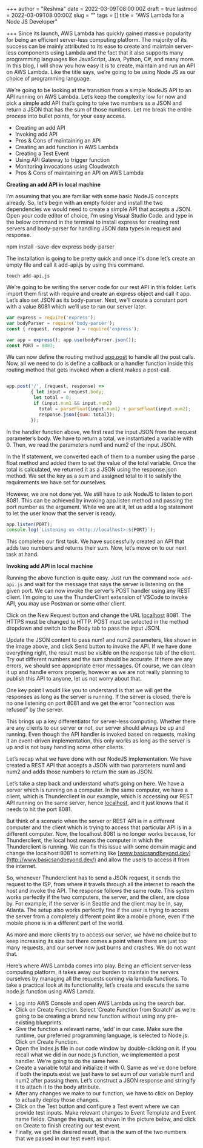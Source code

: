 +++
author = "Reshma"
date = 2022-03-09T08:00:00Z
draft = true
lastmod = 2022-03-09T08:00:00Z
slug = ""
tags = []
title = "AWS Lambda for a Node JS Developer"

+++
Since its launch, AWS Lambda has quickly gained massive popularity for being an efficient server-less computing platform. The majority of its success can be mainly attributed to its ease to create and maintain server-less components using Lambda and the fact that it also supports many programming languages like JavaScript, Java, Python, C#, and many more. In this blog, I will show you how easy it is to create, maintain and run an API on AWS Lambda. Like the title says, we’re going to be using Node JS as our choice of programming language.

We’re going to be looking at the transition from a simple NodeJS API to an API running on AWS Lambda. Let’s keep the complexity low for now and pick a simple add API that’s going to take two numbers as a JSON and return a JSON that has the sum of those numbers. Let me break the entire process into bullet points, for your easy access.

* Creating an add API
* Invoking add API
* Pros & Cons of maintaining an API
* Creating an add function in AWS Lambda
* Creating a Test Event
* Using API Gateway to trigger function
* Monitoring invocations using Cloudwatch
* Pros & Cons of maintaining an API on AWS Lambda

**Creating an add API in local machine**

I’m assuming that you are familiar with some basic NodeJS concepts already. So, let’s begin with an empty folder and install the two dependencies we would need to create a simple API that accepts a JSON. Open your code editor of choice, I’m using Visual Studio Code. and type in the below command in the terminal to install express for creating rest servers and body-parser for handling JSON data types in request and response.

npm install -save-dev express body-parser

The installation is going to be pretty quick and once it's done let’s create an empty file and call it add-api.js by using this command.

    touch add-api.js

We’re going to be writing the server code for our rest API in this folder. Let’s import them first with require and create an express object and call it app. Let’s also set JSON as its body-parser. Next, we’ll create a constant port with a value 8081 which we’ll use to run our server later.

```js
var express = require('express'); 
var bodyParser = require('body-parser'); 
const { request, response } = require('express');

var app = express(); app.use(bodyParser.json());
const PORT = 8081;
```

We can now define the routing method [app.post](http://app.post) to handle all the post calls. Now, all we need to do is define a callback or a handler function inside this routing method that gets invoked when a client makes a post-call.

```js

app.post('/', (request, response) => 
         { let input = request.body; 
          let total = 0; 
          if (input.num1 && input.num2) 
            total = parseFloat(input.num1) + parseFloat(input.num2); 				
            response.json({sum: total}); 
         });
```

In the handler function above, we first read the input JSON from the request parameter’s body. We have to return a total, we instantiated a variable with 0. Then, we read the parameters num1 and num2 of the input JSON.

In the If statement, we converted each of them to a number using the parse float method and added them to set the value of the total variable. Once the total is calculated, we returned it as a JSON using the response.json method. We set the key as a sum and assigned total to it to satisfy the requirements we have set for ourselves.

However, we are not done yet. We still have to ask NodeJS to listen to port 8081. This can be achieved by invoking app.listen method and passing the port number as the argument. While we are at it, let us add a log statement to let the user know that the server is ready.

```js
app.listen(PORT); 
console.log(`Listening on <http://localhost>:${PORT}`);
```

This completes our first task. We have successfully created an API that adds two numbers and returns their sum. Now, let’s move on to our next task at hand.

**Invoking add API in local machine**

Running the above function is quite easy. Just run the command `node add-api.js` and wait for the message that says the server is listening on the given port. We can now invoke the server’s POST handler using any REST client. I’m going to use the ThunderClient extension of VSCode to invoke API, you may use Postman or some other client.

Click on the New Request button and change the URL [localhost](http://localhost) 8081. The HTTPS must be changed to HTTP. POST must be selected in the method dropdown and switch to the Body tab to pass the input JSON.

Update the JSON content to pass num1 and num2 parameters, like shown in the image above, and click Send button to invoke the API. If we have done everything right, the result must be visible on the response tab of the client. Try out different numbers and the sum should be accurate. If there are any errors, we should see appropriate error messages. Of course, we can clean it up and handle errors properly, however as we are not really planning to publish this API to anyone, let us not worry about that.

One key point I would like you to understand is that we will get the responses as long as the server is running. If the server is closed, there is no one listening on port 8081 and we get the error “connection was refused” by the server.

This brings up a key differentiator for server-less computing. Whether there are any clients to our server or not, our server should always be up and running. Even though the API handler is invoked based on requests, making it an event-driven implementation, this only works as long as the server is up and is not busy handling some other clients.

Let’s recap what we have done with our NodeJS implementation. We have created a REST API that accepts a JSON with two parameters num1 and num2 and adds those numbers to return the sum as JSON.

Let’s take a step back and understand what’s going on here. We have a server which is running on a computer. In the same computer, we have a client, which is Thunderclient in our example, which is accessing our REST API running on the same server, hence [localhost](http://localhost), and it just knows that it needs to hit the port 8081.

But think of a scenario when the server or REST API is in a different computer and the client which is trying to access that particular API is in a different computer. Now, the localhost 8081 is no longer works because, for Thunderclient, the local host means the computer in which the Thunderclient is running. We can fix this issue with some domain magic and change the localhost:8081 to something like [www.basicsandbeyond.dev](http://www.basicsandbeyond.dev/) and allow the users to access it from the internet.

So, whenever Thunderclient has to send a JSON request, it sends the request to the ISP, from where it travels through all the internet to reach the host and invoke the API. The response follows the same route. This system works perfectly if the two computers, the server, and the client, are close by. For example, if the server is in Seattle and the client may be in, say, Atlanta. The setup also works perfectly fine if the user is trying to access the server from a completely different point like a mobile phone, even if the mobile phone is in a different part of the world.

As more and more clients try to access our server, we have no choice but to keep increasing its size but there comes a point where there are just too many requests, and our server now just burns and crashes. We do not want that.

Here’s where AWS Lambda comes into play. Being an efficient server-less computing platform, it takes away our burden to maintain the servers ourselves by managing all the requests coming via lambda functions. To take a practical look at its functionality, let’s create and execute the same node.js function using AWS Lamda.

* Log into AWS Console and open AWS Lambda using the search bar.
* Click on Create Function. Select ‘Create Function from Scratch’ as we’re going to be creating a brand new function without using any pre-existing blueprints.
* Give the function a relevant name, ‘add’ in our case. Make sure the runtime, our preferred programming language, is selected to Node.js. Click on Create Function.
* Open the index.js file in our code window by double-clicking on it. If you recall what we did in our node.js function, we implemented a post handler. We’re going to do the same here.
* Create a variable total and initialize it with 0. Same as we’ve done before if both the inputs exist we just have to set sum of our variable num1 and num2 after passing them. Let’s construct a JSON response and stringify it to attach it to the body attribute.
* After any changes we make to our function, we have to click on Deploy to actually deploy those changes. 
* Click on the Test button and configure a Test event where we can provide test inputs. Make relevant changes to Event Template and Event name fields. Change the inputs, as shown in the picture below, and click on Create to finish creating our test event. 
* Finally, we get the desired result, that is the sum of the two numbers that we passed in our test event input.